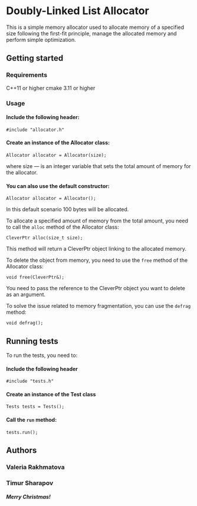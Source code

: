 # Doubly-Linked List Allocator

This is a simple memory allocator used to allocate memory of a specified size following the first-fit principle, manage the allocated memory and perform simple optimization. 

## Getting started

### Requirements

С++11 or higher
cmake 3.11 or higher

### Usage

#### Include the following header:
```
#include "allocator.h"
```
#### Create an instance of the Allocator class:
```
Allocator allocator = Allocator(size);
```
where size — is an integer variable that sets the total amount of memory for the allocator.  

#### You can also use the default constructor:
```
Allocator allocator = Allocator();
```
In this default scenario 100 bytes will be allocated.

To allocate a specified amount of memory from the total amount, you need to call the `alloc` method of the Allocator class:
```
CleverPtr alloc(size_t size);
```
This method will return a CleverPtr object linking to the allocated memory. 

To delete the object from memory, you need to use the `free` method of the Allocator class:

```
void free(CleverPtr&);
```
You need to pass the reference to the CleverPtr object you want to delete as an argument.

To solve the issue related to memory fragmentation, you can use the `defrag` method:

```
void defrag();
```

## Running tests

To run the tests, you need to:

#### Include the following header

``` 
#include "tests.h" 
```
#### Create an instance of the Test class

```
Tests tests = Tests();
```
#### Call the `run` method:

```
tests.run();
```

## Authors
### Valeria Rakhmatova
### Timur Sharapov
##### Merry Christmas!